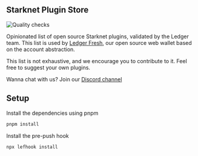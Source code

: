 ## Starknet Plugin Store

![Quality checks](https://github.com/ledgerhq/starknet-plugin-store/actions/workflows/quality.yml/badge.svg?branch=main)

Opinionated list of open source Starknet plugins, validated by the Ledger team. This list is used by [Ledger Fresh](https://github.com/LedgerHQ/ledger-fresh-management), our open source web wallet based on the account abstraction.

This list is not exhaustive, and we encourage you to contribute to it. Feel free to suggest your own plugins.

Wanna chat with us? Join our [Discord channel](https://discord.com/channels/885256081289379850/1053266126953529374)

## Setup

Install the dependencies using pnpm

```sh
pnpm install
```

Install the pre-push hook

```sh
npx lefhook install
```

